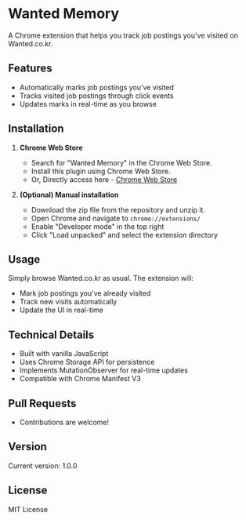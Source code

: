 # Wanted Memory

A Chrome extension that helps you track job postings you've visited on Wanted.co.kr.

## Features

- Automatically marks job postings you've visited
- Tracks visited job postings through click events
- Updates marks in real-time as you browse

## Installation

1. **Chrome Web Store**

   - Search for "Wanted Memory" in the Chrome Web Store.
   - Install this plugin using Chrome Web Store.
   - Or, Directly access here - [Chrome Web Store](https://github.com/faker007/Wanted-Memory.git)

2. **(Optional) Manual installation**
   - Download the zip file from the repository and unzip it.
   - Open Chrome and navigate to `chrome://extensions/`
   - Enable "Developer mode" in the top right
   - Click "Load unpacked" and select the extension directory

## Usage

Simply browse Wanted.co.kr as usual. The extension will:

- Mark job postings you've already visited
- Track new visits automatically
- Update the UI in real-time

## Technical Details

- Built with vanilla JavaScript
- Uses Chrome Storage API for persistence
- Implements MutationObserver for real-time updates
- Compatible with Chrome Manifest V3

## Pull Requests

- Contributions are welcome!

## Version

Current version: 1.0.0

## License

MIT License
